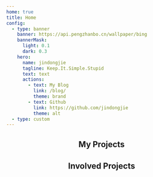 ```yaml
---
home: true
title: Home
config:
  - type: banner
    banner: https://api.pengzhanbo.cn/wallpaper/bing
    bannerMask:
      light: 0.1
      dark: 0.3
    hero:
      name: jindongjie
      tagline: Keep.It.Simple.Stupid
      text: text
      actions:
        - text: My Blog
          link: /blog/
          theme: brand
        - text: Github
          link: https://github.com/jindongjie
          theme: alt
  - type: custom
---
```


<h2 style="text-align: center;margin: 32px 0 32px">My Projects</h2>

<CardGrid>
  <RepoCard repo="jindongjie/SoftwareCopyrightSourceCodeCollector" />
  <RepoCard repo="jindongjie/blog-vuepress-2025" />
  <RepoCard repo="jindongjie/Portal_StillAlive_Rust" />
</CardGrid>

<h2 style="text-align: center;margin: 32px 0 32px">Involved Projects</h2>

<CardGrid>
  <RepoCard repo="AvaloniaUI/avalonia-docs" />
  <RepoCard repo="microcai/gentoo-zh" />
  <RepoCard repo="surge-synthesizer/surge" />
  <RepoCard repo="vuejs/vue" />
  <RepoCard repo="ch32-rs/ch32-hal" />
</CardGrid>
